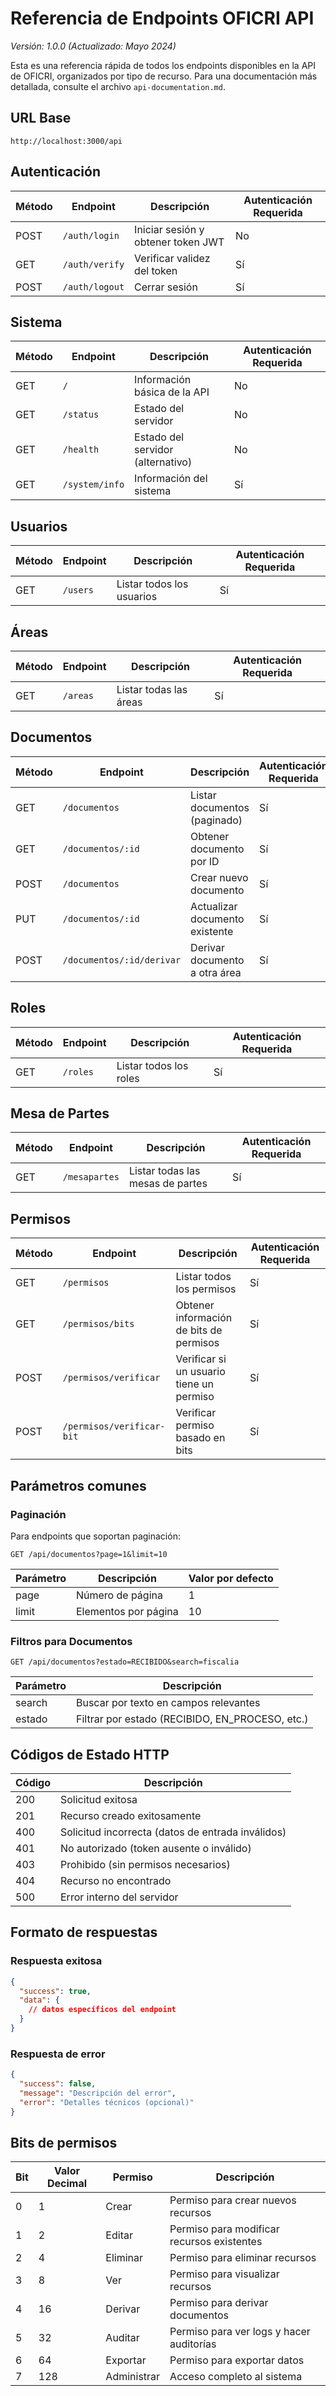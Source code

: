 # Referencia de Endpoints OFICRI API

_Versión: 1.0.0 (Actualizado: Mayo 2024)_

Esta es una referencia rápida de todos los endpoints disponibles en la API de OFICRI, organizados por tipo de recurso. Para una documentación más detallada, consulte el archivo `api-documentation.md`.

## URL Base

```
http://localhost:3000/api
```

## Autenticación

| Método | Endpoint            | Descripción                              | Autenticación Requerida |
|--------|---------------------|------------------------------------------|-------------------------|
| POST   | `/auth/login`       | Iniciar sesión y obtener token JWT       | No                      |
| GET    | `/auth/verify`      | Verificar validez del token              | Sí                      |
| POST   | `/auth/logout`      | Cerrar sesión                            | Sí                      |

## Sistema

| Método | Endpoint            | Descripción                              | Autenticación Requerida |
|--------|---------------------|------------------------------------------|-------------------------|
| GET    | `/`                 | Información básica de la API             | No                      |
| GET    | `/status`           | Estado del servidor                      | No                      |
| GET    | `/health`           | Estado del servidor (alternativo)        | No                      |
| GET    | `/system/info`      | Información del sistema                  | Sí                      |

## Usuarios

| Método | Endpoint            | Descripción                              | Autenticación Requerida |
|--------|---------------------|------------------------------------------|-------------------------|
| GET    | `/users`            | Listar todos los usuarios                | Sí                      |

## Áreas

| Método | Endpoint            | Descripción                              | Autenticación Requerida |
|--------|---------------------|------------------------------------------|-------------------------|
| GET    | `/areas`            | Listar todas las áreas                   | Sí                      |

## Documentos

| Método | Endpoint                  | Descripción                              | Autenticación Requerida | Permisos Requeridos |
|--------|---------------------------|------------------------------------------|-------------------------|--------------------|
| GET    | `/documentos`             | Listar documentos (paginado)             | Sí                      | 8 (Ver)            |
| GET    | `/documentos/:id`         | Obtener documento por ID                 | Sí                      | 8 (Ver)            |
| POST   | `/documentos`             | Crear nuevo documento                    | Sí                      | 1 (Crear)          |
| PUT    | `/documentos/:id`         | Actualizar documento existente           | Sí                      | 2 (Editar)         |
| POST   | `/documentos/:id/derivar` | Derivar documento a otra área            | Sí                      | 16 (Derivar)       |

## Roles

| Método | Endpoint            | Descripción                              | Autenticación Requerida |
|--------|---------------------|------------------------------------------|-------------------------|
| GET    | `/roles`            | Listar todos los roles                   | Sí                      |

## Mesa de Partes

| Método | Endpoint            | Descripción                              | Autenticación Requerida |
|--------|---------------------|------------------------------------------|-------------------------|
| GET    | `/mesapartes`       | Listar todas las mesas de partes         | Sí                      |

## Permisos

| Método | Endpoint                | Descripción                                  | Autenticación Requerida |
|--------|-------------------------|----------------------------------------------|-------------------------|
| GET    | `/permisos`             | Listar todos los permisos                    | Sí                      |
| GET    | `/permisos/bits`        | Obtener información de bits de permisos      | Sí                      |
| POST   | `/permisos/verificar`   | Verificar si un usuario tiene un permiso     | Sí                      |
| POST   | `/permisos/verificar-bit` | Verificar permiso basado en bits           | Sí                      |

## Parámetros comunes

### Paginación

Para endpoints que soportan paginación:

```
GET /api/documentos?page=1&limit=10
```

| Parámetro | Descripción               | Valor por defecto |
|-----------|---------------------------|-------------------|
| page      | Número de página          | 1                 |
| limit     | Elementos por página      | 10                |

### Filtros para Documentos

```
GET /api/documentos?estado=RECIBIDO&search=fiscalia
```

| Parámetro | Descripción                                  |
|-----------|----------------------------------------------|
| search    | Buscar por texto en campos relevantes        |
| estado    | Filtrar por estado (RECIBIDO, EN_PROCESO, etc.) |

## Códigos de Estado HTTP

| Código | Descripción                                      |
|--------|--------------------------------------------------|
| 200    | Solicitud exitosa                                |
| 201    | Recurso creado exitosamente                      |
| 400    | Solicitud incorrecta (datos de entrada inválidos)|
| 401    | No autorizado (token ausente o inválido)         |
| 403    | Prohibido (sin permisos necesarios)              |
| 404    | Recurso no encontrado                            |
| 500    | Error interno del servidor                       |

## Formato de respuestas

### Respuesta exitosa

```json
{
  "success": true,
  "data": {
    // datos específicos del endpoint
  }
}
```

### Respuesta de error

```json
{
  "success": false,
  "message": "Descripción del error",
  "error": "Detalles técnicos (opcional)"
}
```

## Bits de permisos

| Bit | Valor Decimal | Permiso     | Descripción                                |
|-----|---------------|-------------|--------------------------------------------|
| 0   | 1             | Crear       | Permiso para crear nuevos recursos         |
| 1   | 2             | Editar      | Permiso para modificar recursos existentes |
| 2   | 4             | Eliminar    | Permiso para eliminar recursos             |
| 3   | 8             | Ver         | Permiso para visualizar recursos           |
| 4   | 16            | Derivar     | Permiso para derivar documentos            |
| 5   | 32            | Auditar     | Permiso para ver logs y hacer auditorías   |
| 6   | 64            | Exportar    | Permiso para exportar datos                |
| 7   | 128           | Administrar | Acceso completo al sistema                 | 
